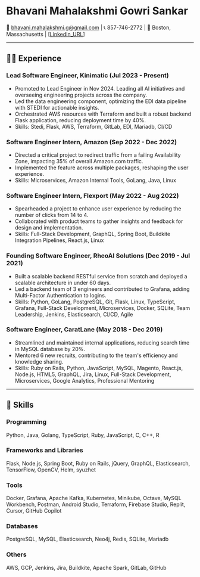 # Bhavani Mahalakshmi Gowri Sankar

📧 [bhavani.mahalakshmi.g@gmail.com](mailto:bhavani.mahalakshmi.g@gmail.com) | 📞 857-746-2772 | 📍 Boston, Massachusetts | \[[LinkedIn\_URL](https://www.linkedin.com/in/bhavani-mahalakshmi-gowri-sankar-6b6a54119/)]

---

## 👩‍💻 Experience

### Lead Software Engineer, Kinimatic (Jul 2023 - Present)

* Promoted to Lead Engineer in Nov 2024. Leading all AI initiatives and overseeing engineering projects across the company.
* Led the data engineering component, optimizing the EDI data pipeline with STEDI for actionable insights.
* Orchestrated AWS resources with Terraform and built a robust backend Flask application, reducing deployment time by 40%.
* Skills: Stedi, Flask, AWS, Terraform, GitLab, EDI, Mariadb, CI/CD

### Software Engineer Intern, Amazon (Sep 2022 - Dec 2022)

* Directed a critical project to redirect traffic from a failing Availability Zone, impacting 35% of overall Amazon.com traffic.
* Implemented the feature across multiple packages, reshaping the user experience.
* Skills: Microservices, Amazon Internal Tools, GoLang, Java, Linux

### Software Engineer Intern, Flexport (May 2022 - Aug 2022)

* Spearheaded a project to enhance user experience by reducing the number of clicks from 14 to 4.
* Collaborated with product teams to gather insights and feedback for design and implementation.
* Skills: Full-Stack Development, GraphQL, Spring Boot, Buildkite Integration Pipelines, React.js, Linux

### Founding Software Engineer, RheoAI Solutions (Dec 2019 - Jul 2021)

* Built a scalable backend RESTful service from scratch and deployed a scalable architecture in under 60 days.
* Led a backend team of 3 engineers and contributed to Grafana, adding Multi-Factor Authentication to logins.
* Skills: Python, GoLang, PostgreSQL, Git, Flask, Linux, TypeScript, Grafana, Full-Stack Development, Microservices, Docker, SQLite, Team Leadership, Jenkins, Elasticsearch, CI/CD, Agile

### Software Engineer, CaratLane (May 2018 - Dec 2019)

* Streamlined and maintained internal applications, reducing search time in MySQL database by 20%.
* Mentored 6 new recruits, contributing to the team's efficiency and knowledge sharing.
* Skills: Ruby on Rails, Python, JavaScript, MySQL, Magento, React.js, Node.js, HTML5, GraphQL, Jira, Linux, Full-Stack Development, Microservices, Google Analytics, Professional Mentoring

---

## 💼 Skills

### Programming

Python, Java, Golang, TypeScript, Ruby, JavaScript, C, C++, R

### Frameworks and Libraries

Flask, Node.js, Spring Boot, Ruby on Rails, jQuery, GraphQL, Elasticsearch, TensorFlow, OpenCV, Helm, syuzhet

### Tools

Docker, Grafana, Apache Kafka, Kubernetes, Minikube, Octave, MySQL Workbench, Postman, Android Studio, Terraform, Firebase Studio, Replit, Cursor, GitHub Copilot

### Databases

PostgreSQL, MySQL, Elasticsearch, Neo4j, Redis, SQLite, Mariadb

### Others

AWS, GCP, Jenkins, Jira, Buildkite, Apache Spark, GitLab, GitHub
